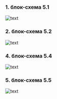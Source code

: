 ### 1. блок-схема 5.1

![text](file:///home/andreii/lab/lab07/Markdown/img/lab51)


### 2. блок-схема 5.2

![text](file:///home/andreii/lab/lab07/Markdown/img/lab52)



### 4. блок-схема 5.4

![text](file:///home/andreii/lab/lab07/Markdown/img/lab54)

### 5. блок-схема 5.5

![text](file:///home/andreii/lab/lab07/Markdown/img/lab55)
